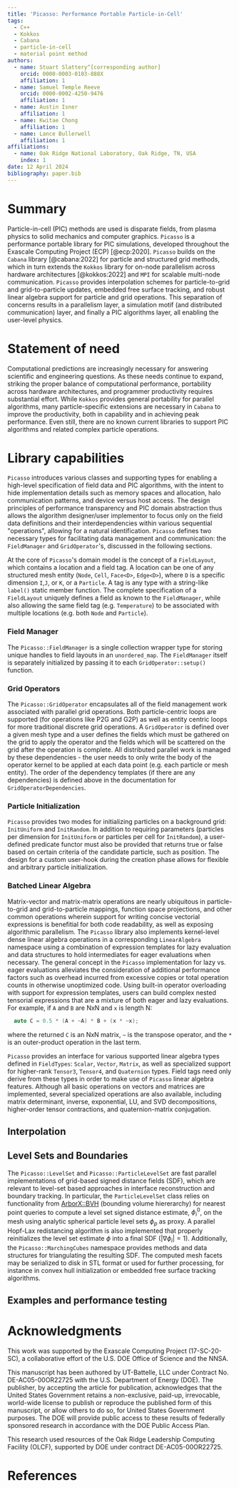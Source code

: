 ```yaml
---
title: 'Picasso: Performance Portable Particle-in-Cell'
tags:
  - C++
  - Kokkos
  - Cabana
  - particle-in-cell
  - material point method
authors:
  - name: Stuart Slattery^[corresponding author]
    orcid: 0000-0003-0103-888X
    affiliation: 1
  - name: Samuel Temple Reeve
    orcid: 0000-0002-4250-9476
    affiliation: 1
  - name: Austin Isner
    affiliation: 1
  - name: Kwitae Chong
    affiliation: 1
  - name: Lance Bullerwell
    affiliation: 1
affiliations:
  - name: Oak Ridge National Laboratory, Oak Ridge, TN, USA
    index: 1
date: 12 April 2024
bibliography: paper.bib
---
```


# Summary

Particle-in-cell (PIC) methods are used is disparate fields, from plasma
physics to solid mechanics and computer graphics.
`Picasso` is a performance portable library for PIC simulations, developed
throughout the Exascale Computing Project (ECP) [@ecp:2020]. `Picasso` builds
on the `Cabana` library [@cabana:2022] for particle and structured grid
methods, which in turn extends the `Kokkos` library for on-node parallelism
across hardware architectures [@kokkos:2022] and `MPI` for scalable multi-node
communication. `Picasso` provides interpolation schemes for particle-to-grid
and grid-to-particle updates, embedded free surface tracking, and robust
linear algebra support for particle and grid operations. This separation of
concerns results in a parallelism layer, a simulation motif (and distributed
communication) layer, and finally a PIC algorithms layer, all enabling the
user-level physics.

# Statement of need

Computational predictions are increasingly necessary for answering scientific
and engineering questions. As these needs continue to expand, striking the
proper balance of computational performance, portability across hardware
architectures, and programmer productivity requires substantial effort.
While `Kokkos` provides general portability for parallel algorithms, many
particle-specific extensions are necessary in `Cabana` to improve the
productivity, both in capability and in achieving peak performance.
Even still, there are no known current libraries to support PIC algorithms
and related complex particle operations.

# Library capabilities
`Picasso` introduces various classes and supporting types for enabling a high-level specification of field data and PIC algorithms, with the intent to hide implementation details such as memory spaces and allocation, halo communication patterns, and device versus host access. The design principles of performance transparency and PIC domain abstraction thus allows the algorithm designer/user implementor to focus only on the field data definitions and their interdependencies within various sequential "operations", allowing for a natural identification. `Picasso` defines two necessary types for facilitating data management and communication: the `FieldManager` and `GridOperator`'s, discussed in the following sections.

At the core of `Picasso`'s domain model is the concept of a `FieldLayout`, which contains a location and a field tag. A location can be one of any structured mesh entity (`Node`, `Cell`, `Face<D>`, `Edge<D>`), where `D` is a specific dimension `I`,`J`, or `K`, or a `Particle`. A tag is any type with a string-like `label()` static member function. The complete specification of a `FieldLayout` uniquely defines a field as known to the `FieldManager`, while also allowing the same field tag (e.g. `Temperature`) to be associated with multiple locations (e.g. both `Node` and `Particle`).
### Field Manager
The `Picasso::FieldManager` is a single collection wrapper type for storing unique handles to field layouts in an `unordered_map`. The `FieldManager` itself is separately initialized by passing it to each `GridOperator::setup()` function.

### Grid Operators
The `Picasso::GridOperator` encapsulates all of the field management work associated with parallel grid operations. Both particle-centric loops are supported (for operations like P2G and G2P) as well as entity centric loops for more traditional discrete grid operations.
A `GridOperator` is defined over a given mesh type and a user defines the fields which must be gathered on the grid to apply the operator and the fields which will be scattered on the grid after the operation is complete. All distributed parallel work is managed by these dependencies - the user needs to only write the body of the operator kernel to be applied at each data point (e.g. each particle or mesh entity).
The order of the dependency templates (if there are any dependencies) is defined above in the documentation for `GridOperatorDependencies`.

### Particle Initialization
`Picasso` provides two modes for initializing particles on a background grid: `InitUniform` and `InitRandom`. In addition to requiring parameters (particles per dimension for `InitUniform` or particles per cell for `InitRandom`), a user-defined predicate functor must also be provided that returns true or false based on certain criteria of the candidate particle, such as position. The design for a custom user-hook during the creation phase allows for flexible and arbitrary particle initialization.

### Batched Linear Algebra
Matrix-vector and matrix-matrix operations are nearly ubiquitous in particle-to-grid and grid-to-particle mappings, function space projections, and other common operations wherein support for writing concise vectorial expressions is benefitial for both code readability, as well as exposing algorithmic parallelism.  The `Picasso` library also implements kernel-level dense linear algebra operations in a corresponding `LinearAlgebra` namespace using a combination of expression templates for lazy evaluation and data structures to hold intermediates for eager evaluations when necessary. The general concept in the `Picasso` implementation for lazy vs. eager evaluations alleviates the consideration of additional performance factors such as overhead incurred from excessive copies or total operation counts in otherwise unoptimized code. Using built-in operator overloading with support for expression templates, users can build complex nested tensorial expressions that are a mixture of both eager and lazy evaluations. For example, if `A` and `B` are NxN and `x` is length N:
```cpp
  auto C = 0.5 * (A + ~A) * B + (x * ~x);
```
where the returned `C` is an NxN matrix, `~` is the transpose operator, and the `*` is an outer-product operation in the last term.

`Picasso` provides an interface for various supported linear algebra types defined in `FieldTypes`: `Scalar`, `Vector`, `Matrix`, as well as specialized support for higher-rank `Tensor3`, `Tensor4`, and `Quaternion` types. Field tags need only derive from these types in order to make use of `Picasso` linear algebra features. Although all basic operations on vectors and matrices are implemented, several specialized operations are also available, including matrix determinant, inverse, exponential, LU, and SVD decompositions, higher-order tensor contractions, and quaternion-matrix conjugation.

## Interpolation


## Level Sets and Boundaries
The `Picasso::LevelSet` and `Picasso::ParticleLevelSet` are fast parallel implementations of grid-based signed distance fields (SDF), which are relevant to level-set based approaches in interface reconstruction and boundary tracking. In particular, the `ParticleLevelSet` class relies on functionality from [ArborX::BVH](https://github.com/arborx/ArborX) (bounding volume hiererarchy) for nearest point queries to compute a level set signed distance estimate, $\phi_i^{0}$, on the mesh using analytic spherical particle level sets $\phi_p$ as proxy. A parallel Hopf-Lax redistancing algorithm is also implemented that properly reinitializes the level set estimate $\phi$ into a final SDF ($|\nabla\phi_i|=1$). Additionally, the `Picasso::MarchingCubes` namespace provides methods and data structures for triangulating the resulting SDF. The computed mesh facets may be serialized to disk in STL format or used for further processing, for instance in convex hull initialization or embedded free surface tracking algorithms.

## Examples and performance testing


# Acknowledgments

This work was supported by the Exascale Computing Project (17-SC-20-SC), a
collaborative effort of the U.S. DOE Office of Science and the NNSA.

This manuscript has been authored by UT-Battelle, LLC under Contract No.
DE-AC05-00OR22725 with the U.S. Department of Energy (DOE). The publisher, by
accepting the article for publication, acknowledges that the United States
Government retains a non-exclusive, paid-up, irrevocable, world-wide license to
publish or reproduce the published form of this manuscript, or allow others to
do so, for United States Government purposes. The DOE will provide public
access to these results of federally sponsored research in accordance with the
DOE Public Access Plan.

This research used resources of the Oak Ridge Leadership Computing Facility
(OLCF), supported by DOE under contract DE-AC05-00OR22725.

# References
